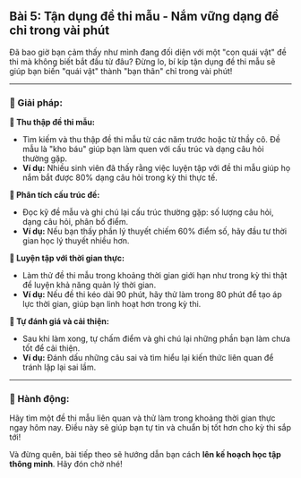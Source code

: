 ## Bài 5: Tận dụng đề thi mẫu - Nắm vững dạng đề chỉ trong vài phút

Đã bao giờ bạn cảm thấy như mình đang đối diện với một "con quái vật" đề thi mà không biết bắt đầu từ đâu? Đừng lo, bí kíp tận dụng đề thi mẫu sẽ giúp bạn biến "quái vật" thành "bạn thân" chỉ trong vài phút!

---

### 📌 Giải pháp:

**🔹 Thu thập đề thi mẫu:**

- Tìm kiếm và thu thập đề thi mẫu từ các năm trước hoặc từ thầy cô. Đề mẫu là "kho báu" giúp bạn làm quen với cấu trúc và dạng câu hỏi thường gặp.
- **Ví dụ:** Nhiều sinh viên đã thấy rằng việc luyện tập với đề thi mẫu giúp họ nắm bắt được 80% dạng câu hỏi trong kỳ thi thực tế.

**🔹 Phân tích cấu trúc đề:**

- Đọc kỹ đề mẫu và ghi chú lại cấu trúc thường gặp: số lượng câu hỏi, dạng câu hỏi, phân bố điểm. 
- **Ví dụ:** Nếu bạn thấy phần lý thuyết chiếm 60% điểm số, hãy đầu tư thời gian học lý thuyết nhiều hơn.

**🔹 Luyện tập với thời gian thực:**

- Làm thử đề thi mẫu trong khoảng thời gian giới hạn như trong kỳ thi thật để luyện khả năng quản lý thời gian.
- **Ví dụ:** Nếu đề thi kéo dài 90 phút, hãy thử làm trong 80 phút để tạo áp lực thời gian, giúp bạn linh hoạt hơn trong kỳ thi.

**🔹 Tự đánh giá và cải thiện:**

- Sau khi làm xong, tự chấm điểm và ghi chú lại những phần bạn làm chưa tốt để cải thiện.
- **Ví dụ:** Đánh dấu những câu sai và tìm hiểu lại kiến thức liên quan để tránh lặp lại sai lầm.

---

### 🚀 Hành động:

Hãy tìm một đề thi mẫu liên quan và thử làm trong khoảng thời gian thực ngay hôm nay. Điều này sẽ giúp bạn tự tin và chuẩn bị tốt hơn cho kỳ thi sắp tới!

Và đừng quên, bài tiếp theo sẽ hướng dẫn bạn cách **lên kế hoạch học tập thông minh**. Hãy đón chờ nhé!